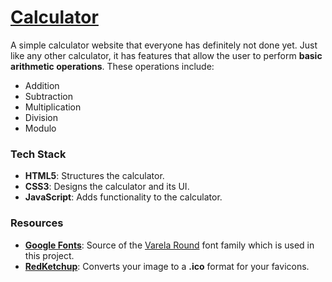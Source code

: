 # [Calculator](https://enetwarch.github.io/calculator/)

A simple calculator website that everyone has definitely not done yet. Just like any other calculator, it has features that allow the user to perform **basic arithmetic operations**. These operations include:

* Addition
* Subtraction 
* Multiplication 
* Division 
* Modulo

### Tech Stack

* **HTML5**: Structures the calculator.
* **CSS3**: Designs the calculator and its UI.
* **JavaScript**: Adds functionality to the calculator.

### Resources

* **[Google Fonts](https://fonts.google.com/)**: Source of the [Varela Round](https://fonts.google.com/specimen/Varela+Round) font family which is used in this project.
* **[RedKetchup](https://redketchup.io/icon-converter)**: Converts your image to a **.ico** format for your favicons.